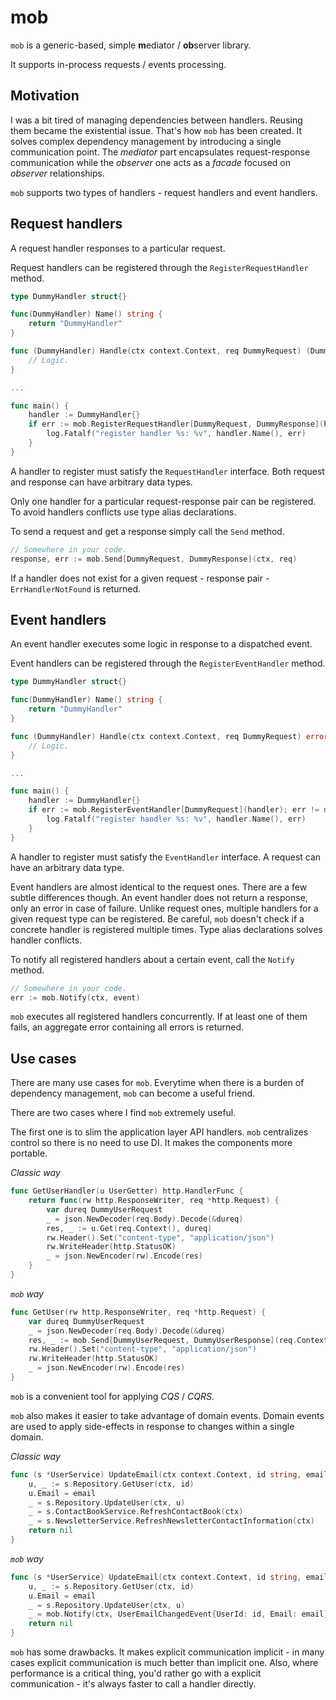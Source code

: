 # mob

`mob` is a generic-based, simple **m**ediator / **ob**server library.

It supports in-process requests / events processing.

## Motivation

I was a bit tired of managing dependencies between handlers. Reusing them became the existential issue. That's how `mob` has been created. It solves complex dependency management by introducing a single communication point. The *mediator* part encapsulates request-response communication while the *observer* one acts as a *facade* focused on *observer* relationships.

`mob` supports two types of handlers - request handlers and event handlers.

## Request handlers

A request handler responses to a particular request.

Request handlers can be registered through the `RegisterRequestHandler` method.

```go
type DummyHandler struct{}

func(DummyHandler) Name() string {
    return "DummyHandler"
}

func (DummyHandler) Handle(ctx context.Context, req DummyRequest) (DummyResponse, error) {
    // Logic.
}

...

func main() {
    handler := DummyHandler{}
    if err := mob.RegisterRequestHandler[DummyRequest, DummyResponse](handler); err != nil {
        log.Fatalf("register handler %s: %v", handler.Name(), err)
    }
}
```

A handler to register must satisfy the `RequestHandler` interface. Both request and response can have arbitrary data types.

Only one handler for a particular request-response pair can be registered. To avoid handlers conflicts use type alias declarations.

To send a request and get a response simply call the `Send` method.

```go
// Somewhere in your code.
response, err := mob.Send[DummyRequest, DummyResponse](ctx, req)
```

If a handler does not exist for a given request - response pair - `ErrHandlerNotFound` is returned.

## Event handlers

An event handler executes some logic in response to a dispatched event.

Event handlers can be registered through the `RegisterEventHandler` method.

```go
type DummyHandler struct{}

func(DummyHandler) Name() string {
    return "DummyHandler"
}

func (DummyHandler) Handle(ctx context.Context, req DummyRequest) error {
    // Logic.
}

...

func main() {
    handler := DummyHandler{}
    if err := mob.RegisterEventHandler[DummyRequest](handler); err != nil {
        log.Fatalf("register handler %s: %v", handler.Name(), err)
    }
}
```

A handler to register must satisfy the `EventHandler` interface. A request can have an arbitrary data type.

Event handlers are almost identical to the request ones. There are a few subtle differences though. An event handler does not return a response, only an error in case of failure. Unlike request ones, multiple handlers for a given request type can be registered. Be careful, `mob` doesn't check if a concrete handler is registered multiple times. Type alias declarations solves handler conflicts.

To notify all registered handlers about a certain event, call the `Notify` method.

```go
// Somewhere in your code.
err := mob.Notify(ctx, event)
```

`mob` executes all registered handlers concurrently. If at least one of them fails, an aggregate error containing all errors is returned.

## Use cases

There are many use cases for `mob`. Everytime when there is a burden of dependency management, `mob` can become a useful friend.

There are two cases where I find `mob` extremely useful.

The first one is to slim the application layer API handlers. `mob` centralizes control so there is no need to use DI. It makes the components more portable.

*Classic way*
```go
func GetUserHandler(u UserGetter) http.HandlerFunc {
	return func(rw http.ResponseWriter, req *http.Request) {
		var dureq DummyUserRequest
		_ = json.NewDecoder(req.Body).Decode(&dureq)
		res, _ := u.Get(req.Context(), dureq)
		rw.Header().Set("content-type", "application/json")
		rw.WriteHeader(http.StatusOK)
		_ = json.NewEncoder(rw).Encode(res)
	}
}
```


*`mob` way*
```go
func GetUser(rw http.ResponseWriter, req *http.Request) {
	var dureq DummyUserRequest
	_ = json.NewDecoder(req.Body).Decode(&dureq)
	res, _ := mob.Send[DummyUserRequest, DummyUserResponse](req.Context(), dureq)
	rw.Header().Set("content-type", "application/json")
	rw.WriteHeader(http.StatusOK)
	_ = json.NewEncoder(rw).Encode(res)
}
```


`mob` is a convenient tool for applying *CQS* / *CQRS*.

`mob` also makes it easier to take advantage of domain events. Domain events are used to apply side-effects in response to changes within a single domain.

*Classic way*
```go
func (s *UserService) UpdateEmail(ctx context.Context, id string, email string) error {
    u, _ := s.Repository.GetUser(ctx, id)
    u.Email = email
    _ = s.Repository.UpdateUser(ctx, u)
    _ = s.ContactBookService.RefreshContactBook(ctx)
    _ = s.NewsletterService.RefreshNewsletterContactInformation(ctx)
    return nil
}
```

*`mob` way*
```go
func (s *UserService) UpdateEmail(ctx context.Context, id string, email string) error {
    u, _ := s.Repository.GetUser(ctx, id)
    u.Email = email
    _ = s.Repository.UpdateUser(ctx, u)
    _ = mob.Notify(ctx, UserEmailChangedEvent{UserId: id, Email: email})
    return nil
}
```

`mob` has some drawbacks. It makes explicit communication implicit - in many cases explicit communication is much better than implicit one. Also, where performance is a critical thing, you'd rather go with a explicit communication - it's always faster to call a handler directly.

